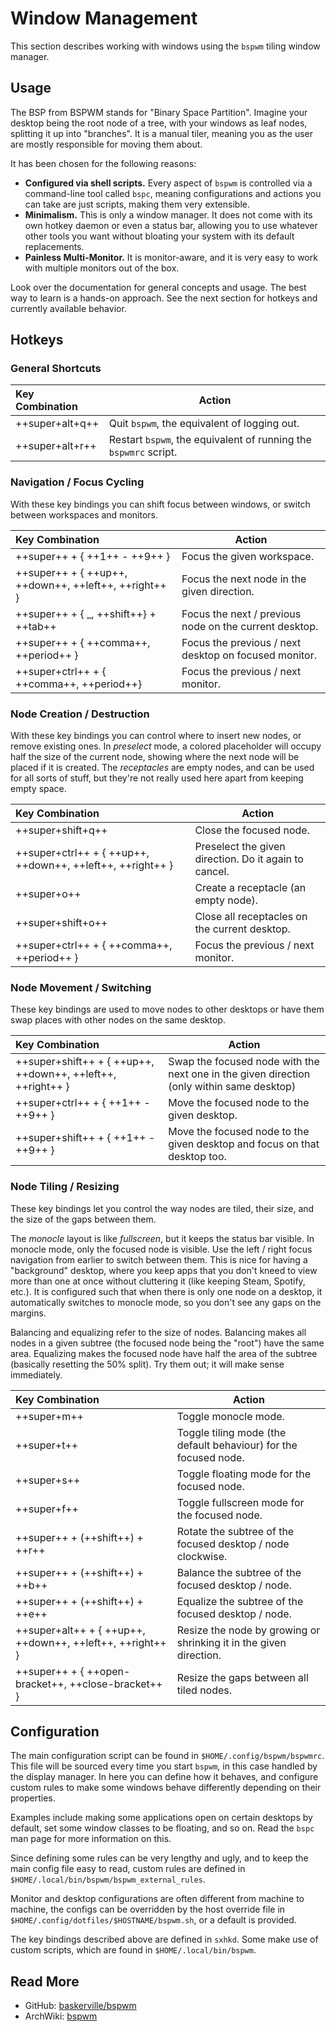 # Window Management

This section describes working with windows using the `bspwm` tiling window manager.

## Usage

The BSP from BSPWM stands for "Binary Space Partition".
Imagine your desktop being the root node of a tree, with your windows as leaf nodes, splitting it up into "branches".
It is a manual tiler, meaning you as the user are mostly responsible for moving them about.

It has been chosen for the following reasons:

* **Configured via shell scripts.** Every aspect of `bspwm` is controlled via a command-line tool called `bspc`, meaning
  configurations and actions you can take are just scripts, making them very extensible.
* **Minimalism.** This is only a window manager.
  It does not come with its own hotkey daemon or even a status bar, allowing you to use whatever other tools you want
  without bloating your system with its default replacements.
* **Painless Multi-Monitor.** It is monitor-aware, and it is very easy to work with multiple monitors out of the box.

Look over the documentation for general concepts and usage.
The best way to learn is a hands-on approach.
See the next section for hotkeys and currently available behavior.

## Hotkeys

### General Shortcuts

| Key Combination     | Action                                                           |
|:--------------------|------------------------------------------------------------------|
| ++super+alt+q++     | Quit `bspwm`, the equivalent of logging out.                     |
| ++super+alt+r++     | Restart `bspwm`, the equivalent of running the `bspwmrc` script. |

### Navigation / Focus Cycling

With these key bindings you can shift focus between windows, or switch between workspaces and monitors.

| Key Combination                                       | Action                                                      |
|:------------------------------------------------------|-------------------------------------------------------------|
| ++super++ + { ++1++ - ++9++ }                         | Focus the given workspace.                                  |
| ++super++ + { ++up++, ++down++, ++left++, ++right++ } | Focus the next node in the given direction.                 |
| ++super++ + { _, ++shift++} + ++tab++                 | Focus the next / previous node on the current desktop.      |
| ++super++ + { ++comma++, ++period++ }                 | Focus the previous / next desktop on focused monitor.       |
| ++super+ctrl++ + { ++comma++, ++period++}             | Focus the previous / next monitor.                          |

### Node Creation / Destruction

With these key bindings you can control where to insert new nodes, or remove existing ones.
In _preselect_ mode, a colored placeholder will occupy half the size of the current node, showing where the next node
will be placed if it is created.
The _receptacles_ are empty nodes, and can be used for all sorts of stuff, but they're not really used here apart from
keeping empty space.

| Key Combination                                            | Action                                                 |
|:-----------------------------------------------------------|--------------------------------------------------------|
| ++super+shift+q++                                          | Close the focused node.                                |
| ++super+ctrl++ + { ++up++, ++down++, ++left++, ++right++ } | Preselect the given direction. Do it again to cancel.  |
| ++super+o++                                                | Create a receptacle (an empty node).                   |
| ++super+shift+o++                                          | Close all receptacles on the current desktop.          |
| ++super+ctrl++ + { ++comma++, ++period++ }                 | Focus the previous / next monitor.                     |

### Node Movement / Switching

These key bindings are used to move nodes to other desktops or have them swap places with other nodes on the same
desktop.

| Key Combination                                             | Action                                                                   |
|:------------------------------------------------------------|-------------------------------------------------------|
| ++super+shift++ + { ++up++, ++down++, ++left++, ++right++ } | Swap the focused node with the next one in the given direction (only within same desktop) |
| ++super+ctrl++ + { ++1++ - ++9++ }                          | Move the focused node to the given desktop.           |
| ++super+shift++ + { ++1++ - ++9++ }                         | Move the focused node to the given desktop and focus on that desktop too.|

### Node Tiling / Resizing

These key bindings let you control the way nodes are tiled, their size, and the size of the gaps between them.

The _monocle_ layout is like _fullscreen_, but it keeps the status bar visible.
In monocle mode, only the focused node is visible.
Use the left / right focus navigation from earlier to switch between them.
This is nice for having a "background" desktop, where you keep apps that you don't kneed to view more than one at once
without cluttering it (like keeping Steam, Spotify, etc.).
It is configured such that when there is only one node on a desktop, it automatically switches to monocle mode, so you
don't see any gaps on the margins.

Balancing and equalizing refer to the size of nodes.
Balancing makes all nodes in a given subtree (the focused node being the "root") have the same area.
Equalizing makes the focused node have half the area of the subtree (basically resetting the 50% split).
Try them out; it will make sense immediately.

| Key Combination                         | Action                                                             |
|:----------------------------------------|--------------------------------------------------------------------|
| ++super+m++                             | Toggle monocle mode.                                               |
| ++super+t++                             | Toggle tiling mode (the default behaviour) for the focused node.   |
| ++super+s++                             | Toggle floating mode for the focused node.                         |
| ++super+f++                             | Toggle fullscreen mode for the focused node.                       |
| ++super++ + (++shift++) + ++r++         | Rotate the subtree of the focused desktop / node clockwise.        |
| ++super++ + (++shift++) + ++b++         | Balance the subtree of the focused desktop / node.                 |
| ++super++ + (++shift++) + ++e++         | Equalize the subtree of the focused desktop / node.                |
| ++super+alt++ + { ++up++, ++down++, ++left++, ++right++ } | Resize the node by growing or shrinking it in the given direction. |
| ++super++ + { ++open-bracket++, ++close-bracket++ }       | Resize the gaps between all tiled nodes.         |

## Configuration

The main configuration script can be found in `$HOME/.config/bspwm/bspwmrc`.
This file will be sourced every time you start `bspwm`, in this case handled by the display manager.
In here you can define how it behaves, and configure custom rules to make some windows behave differently depending on
their properties.

Examples include making some applications open on certain desktops by default, set some window classes to be floating,
and so on.
Read the `bspc` man page for more information on this.

Since defining some rules can be very lengthy and ugly, and to keep the main config file easy to read, custom rules are
defined in `$HOME/.local/bin/bspwm/bspwm_external_rules`.

Monitor and desktop configurations are often different from machine to machine, the configs can be overridden by the
host override file in `$HOME/.config/dotfiles/$HOSTNAME/bspwm.sh`, or a default is provided.

The key bindings described above are defined in `sxhkd`.
Some make use of custom scripts, which are found in `$HOME/.local/bin/bspwm`.

## Read More
- GitHub: [baskerville/bspwm](https://github.com/baskerville/bspwm)
- ArchWiki: [bspwm](https://wiki.archlinux.org/index.php/bspwm)
